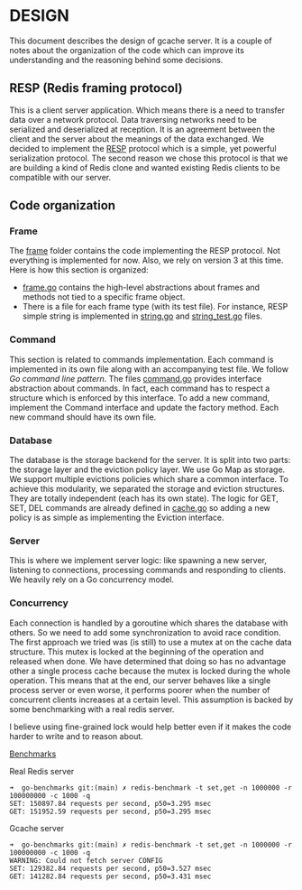 # DESIGN

This document describes the design of gcache server. It is a couple of notes about the organization of the code which
can improve its understanding and the reasoning behind some decisions.

## RESP (Redis framing protocol)
This is a client server application. Which means there is a need to transfer data over a network protocol. Data 
traversing networks need to be serialized and deserialized at reception. It is an agreement between the client and the 
server about the meanings of the data exchanged. We decided to implement the [RESP](https://redis.io/docs/reference/protocol-spec/) protocol which is a simple, yet
powerful serialization protocol. The second reason we chose this protocol is that we are building a kind of Redis
clone and wanted existing Redis clients to be compatible with our server.

## Code organization

### Frame
The [frame](frame) folder contains the code implementing the RESP protocol. Not everything is implemented for now.
Also, we rely on version 3 at this time. Here is how this section is organized:

- [frame.go](frame/frame.go) contains the high-level abstractions about frames and methods not tied to a specific frame
object.
- There is a file for each frame type (with its test file). For instance, RESP simple string is implemented in 
[string.go](frame/sstring.go) and [string_test.go](frame/sstring_test.go) files.

### Command
This section is related to commands implementation. Each command is implemented in its own file along with an 
accompanying test file. We follow *Go command line pattern*. The files [command.go](command/command.go) provides
interface abstraction about commands. In fact, each command has to respect a structure which is enforced by this 
interface.
To add a new command, implement the Command interface and update the factory method.
Each new command should have its own file.

### Database
The database is the storage backend for the server.
It is split into two parts: the storage layer and the eviction policy layer.
We use Go Map as storage.
We support multiple evictions policies which share a common interface.
To achieve this modularity, we separated the storage and eviction structures.
They are totally independent (each has its own state).
The logic for GET, SET,
DEL commands are already defined in [cache.go](db/cache.go)
so adding a new policy is as simple as implementing the Eviction interface.

### Server
This is where we implement server logic: like spawning a new server, listening to connections, processing commands and 
responding to clients. We heavily rely on a Go concurrency model.

### Concurrency
Each connection is handled by a goroutine which shares the database with others.
So we need to add some synchronization to avoid race condition.
The first approach we tried was (is still) to use a mutex at on the cache data structure.
This mutex is locked at the beginning of the operation and released when done.
We have determined
that doing so has no advantage other a single process cache because the mutex is locked during the whole operation.
This means that at the end, our server behaves like a single process server or even worse,
it performs poorer when the number of concurrent clients increases at a certain level.
This assumption is backed by some benchmarking with a real redis server.

I believe using fine-grained lock would help better even if it makes the code harder to write and to reason about.

<u>Benchmarks</u>

Real Redis server
````commandline
➜  go-benchmarks git:(main) ✗ redis-benchmark -t set,get -n 1000000 -r 100000000 -c 1000 -q
SET: 150897.84 requests per second, p50=3.295 msec                    
GET: 151952.59 requests per second, p50=3.295 msec
````

Gcache server
````commandline
➜  go-benchmarks git:(main) ✗ redis-benchmark -t set,get -n 1000000 -r 100000000 -c 1000 -q
WARNING: Could not fetch server CONFIG
SET: 129382.84 requests per second, p50=3.527 msec                    
GET: 141282.84 requests per second, p50=3.431 msec
````